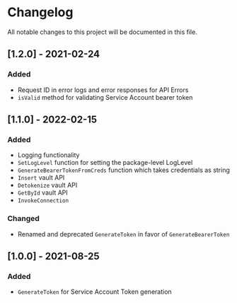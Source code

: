 # Changelog

All notable changes to this project will be documented in this file.

## [1.2.0] - 2021-02-24

### Added
- Request ID in error logs and error responses for API Errors
- `isValid` method for validating Service Account bearer token

## [1.1.0] - 2022-02-15

### Added
-  Logging functionality
- `SetLogLevel` function for setting the package-level LogLevel
- `GenerateBearerTokenFromCreds` function which takes credentials as string
- `Insert` vault API
- `Detokenize` vault API
- `GetById` vault API
- `InvokeConnection`

### Changed
- Renamed and deprecated `GenerateToken` in favor of `GenerateBearerToken`

## [1.0.0] - 2021-08-25

### Added
-  `GenerateToken` for Service Account Token generation 